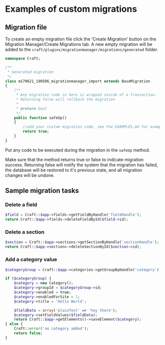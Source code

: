 # Examples of custom migrations

## Migration file

To create an empty migration file click the 'Create Migration' button on the Migration Manager/Create Migrations tab. A new empty migration will be added to the `craft/plugins/migrationmanager/migrations/generated` folder.

```php
namespace Craft;

/**
 * Generated migration
 */
class m170621_190506_migrationmanager_import extends BaseMigration
{
    /**
     * Any migration code in here is wrapped inside of a transaction.
     * Returning false will rollback the migration
     *
     * @return bool
     */
    public function safeUp()
    {
        //add your custom migration code, see the EXAMPLES.md for examples
        return true;
    }
}
```

Put any code to be executed during the migration in the `safeUp` method.

Make sure that the method returns true or false to indicate migration success. Returning false will notify the system that the migration has failed, the database will be restored to it's previous state, and all migration changes will be undone.

## Sample migration tasks

### Delete a field

```php
$field = Craft::$app->fields->getFieldByHandle('fieldHandle');
return Craft::$app->fields->deleteFieldById($field->id);
```

### Delete a section

```php
$section = Craft::$app->sections->getSectionByHandle('sectionHandle');
return Craft::$app->sections->deleteSectionById($section->id);
```

### Add a category value
```php
$categoryGroup = Craft::$app->categories->getGroupByHandle('category');

if ($categoryGroup) {
    $category = new Category();
    $category->groupId = $categoryGroup->id;
    $category->enabled = true;
    $category->enabledForSite = 1;
    $category->title = 'Hello World';

    $fieldData = array('plainText' => 'hey there');
    $category->setFieldValues($fieldData);
    return Craft::$app->getElements()->saveElement($category);
} else {
    Craft::error('no category added');
    return false;
}
```
